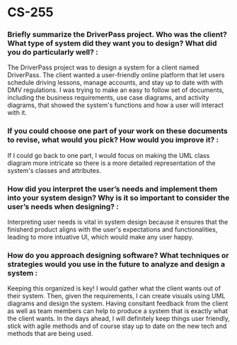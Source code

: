 # CS-255




### Briefly summarize the DriverPass project. Who was the client? What type of system did they want you to design? What did you do particularly well? : 

The DriverPass project was to design a system for a client named DriverPass. The client wanted a user-friendly online platform that let users schedule driving lessons, manage accounts, and stay up to date with with DMV regulations. I was trying to make an easy to follow set of documents, including the business requirements, use case diagrams, and activity diagrams, that showed the system's functions and how a user will interact with it.

### If you could choose one part of your work on these documents to revise, what would you pick? How would you improve it? : 

If I could go back to one part, I would focus on making the UML class diagram more intricate so there is a more detailed representation of the system's classes and attributes.

### How did you interpret the user’s needs and implement them into your system design? Why is it so important to consider the user’s needs when designing? : 

Interpreting user needs is vital in system design because it ensures that the finisherd product aligns with the user's expectations and functionalities, leading to more intuative UI, which would make any user happy.

### How do you approach designing software? What techniques or strategies would you use in the future to analyze and design a system : 

Keeping this organized is key! I would gather what the client wants out of their system. Then, given the requirements, I can create visuals using UML diagrams and design the system. Having consitant feedback from the client as well as team members can help to produce a system that is exactly what the client wants. In the days ahead, I will definitely keep things user friendly, stick with agile methods and of course stay up to date on the new tech and methods that are being used.
